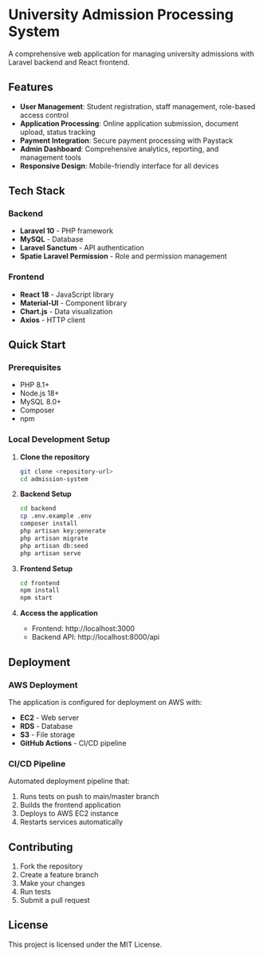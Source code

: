 # University Admission Processing System

A comprehensive web application for managing university admissions with Laravel backend and React frontend.

<!-- Trigger deployment update -->

## Features

- **User Management**: Student registration, staff management, role-based access control
- **Application Processing**: Online application submission, document upload, status tracking
- **Payment Integration**: Secure payment processing with Paystack
- **Admin Dashboard**: Comprehensive analytics, reporting, and management tools
- **Responsive Design**: Mobile-friendly interface for all devices

## Tech Stack

### Backend
- **Laravel 10** - PHP framework
- **MySQL** - Database
- **Laravel Sanctum** - API authentication
- **Spatie Laravel Permission** - Role and permission management

### Frontend
- **React 18** - JavaScript library
- **Material-UI** - Component library
- **Chart.js** - Data visualization
- **Axios** - HTTP client

## Quick Start

### Prerequisites
- PHP 8.1+
- Node.js 18+
- MySQL 8.0+
- Composer
- npm

### Local Development Setup

1. **Clone the repository**
   ```bash
   git clone <repository-url>
   cd admission-system
   ```

2. **Backend Setup**
   ```bash
   cd backend
   cp .env.example .env
   composer install
   php artisan key:generate
   php artisan migrate
   php artisan db:seed
   php artisan serve
   ```

3. **Frontend Setup**
   ```bash
   cd frontend
   npm install
   npm start
   ```

4. **Access the application**
   - Frontend: http://localhost:3000
   - Backend API: http://localhost:8000/api

## Deployment

### AWS Deployment
The application is configured for deployment on AWS with:
- **EC2** - Web server
- **RDS** - Database
- **S3** - File storage
- **GitHub Actions** - CI/CD pipeline

### CI/CD Pipeline
Automated deployment pipeline that:
1. Runs tests on push to main/master branch
2. Builds the frontend application
3. Deploys to AWS EC2 instance
4. Restarts services automatically

## Contributing

1. Fork the repository
2. Create a feature branch
3. Make your changes
4. Run tests
5. Submit a pull request

## License

This project is licensed under the MIT License. 